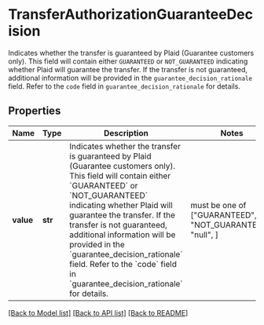 # TransferAuthorizationGuaranteeDecision

Indicates whether the transfer is guaranteed by Plaid (Guarantee customers only). This field will contain either `GUARANTEED` or `NOT_GUARANTEED` indicating whether Plaid will guarantee the transfer. If the transfer is not guaranteed, additional information will be provided in the `guarantee_decision_rationale` field. Refer to the `code` field in `guarantee_decision_rationale` for details.

## Properties
Name | Type | Description | Notes
------------ | ------------- | ------------- | -------------
**value** | **str** | Indicates whether the transfer is guaranteed by Plaid (Guarantee customers only). This field will contain either &#x60;GUARANTEED&#x60; or &#x60;NOT_GUARANTEED&#x60; indicating whether Plaid will guarantee the transfer. If the transfer is not guaranteed, additional information will be provided in the &#x60;guarantee_decision_rationale&#x60; field. Refer to the &#x60;code&#x60; field in &#x60;guarantee_decision_rationale&#x60; for details. |  must be one of ["GUARANTEED", "NOT_GUARANTEED", "null", ]

[[Back to Model list]](../README.md#documentation-for-models) [[Back to API list]](../README.md#documentation-for-api-endpoints) [[Back to README]](../README.md)



